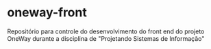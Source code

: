 # oneway-front
Repositório para controle do desenvolvimento do front end do projeto OneWay durante a disciplina de "Projetando Sistemas de Informação"
